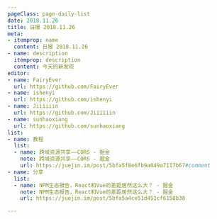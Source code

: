 ```yaml
---
pageClass: page-daily-list
date: 2018.11.26
title: 日报 2018.11.26
meta:
- itemprop: name
  content: 日报 2018.11.26
- name: description
  itemprop: description
  content: 今天的新发现
editor:
- name: FairyEver
  url: https://github.com/FairyEver
- name: ishenyi
  url: https://github.com/ishenyi
- name: Jiiiiiin
  url: https://github.com/Jiiiiiin
- name: sunhaoxiang
  url: https://github.com/sunhaoxiang
list:
- name: 教程
  list:
  - name: 跨域资源共享——CORS - 掘金
    note: 跨域资源共享——CORS - 掘金
    url: https://juejin.im/post/5bfa5f8e6fb9a049a7117b67#comment
- name: 分享
  list:
  - name: NPM生态报告，React和Vue的差距居然这么大？ - 掘金
    note: NPM生态报告，React和Vue的差距居然这么大？ - 掘金
    url: https://juejin.im/post/5bfa5a4ce51d451cf6158b38

---
```


<daily-list v-bind="$page.frontmatter"/>